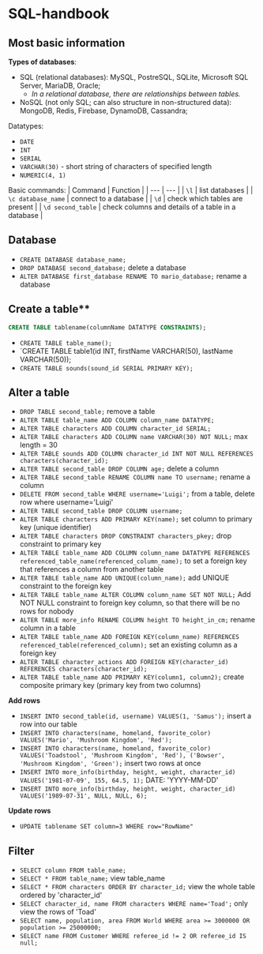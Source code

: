 # SQL-handbook

## Most basic information

**Types of databases**:
- SQL (relational databases): MySQL, PostreSQL, SQLite, Microsoft SQL Server, MariaDB, Oracle; 
  - *In a relational database, there are relationships between tables.* 
- NoSQL (not only SQL; can also structure in non-structured data): MongoDB, Redis, Firebase, DynamoDB, Cassandra; 

Datatypes: 
- `DATE`
- `INT`
- `SERIAL`
- `VARCHAR(30)` - short string of characters of specified length
- `NUMERIC(4, 1)`

Basic commands: 
| Command | Function |
| --- | --- |
| `\l` | list databases |
| `\c database_name` | connect to a database |
| `\d` | check which tables are present |
| `\d second_table` | check columns and details of a table in a database |

## Database

- `CREATE DATABASE database_name;`
- `DROP DATABASE second_database;` delete a database
- `ALTER DATABASE first_database RENAME TO mario_database;` rename a database


## Create a table**
```sql
CREATE TABLE tablename(columnName DATATYPE CONSTRAINTS);
```
- `CREATE TABLE table_name();`
- `CREATE TABLE table1(id INT, firstName VARCHAR(50), lastName VARCHAR(50));
- `CREATE TABLE sounds(sound_id SERIAL PRIMARY KEY);`

## Alter a table
- `DROP TABLE second_table;` remove a table
- `ALTER TABLE table_name ADD COLUMN column_name DATATYPE;`
- `ALTER TABLE characters ADD COLUMN character_id SERIAL;`
- `ALTER TABLE characters ADD COLUMN name VARCHAR(30) NOT NULL;` max length = 30
- `ALTER TABLE sounds ADD COLUMN character_id INT NOT NULL REFERENCES characters(character_id);`
- `ALTER TABLE second_table DROP COLUMN age;` delete a column
- `ALTER TABLE second_table RENAME COLUMN name TO username;` rename a column
- `DELETE FROM second_table WHERE username='Luigi';` from a table, delete row where username='Luigi'
- `ALTER TABLE second_table DROP COLUMN username;`
- `ALTER TABLE characters ADD PRIMARY KEY(name);` set column to primary key (unique identifier)
- `ALTER TABLE characters DROP CONSTRAINT characters_pkey;` drop constraint to primary key
- `ALTER TABLE table_name ADD COLUMN column_name DATATYPE REFERENCES referenced_table_name(referenced_column_name);` to set a foreign key that references a column from another table
- `ALTER TABLE table_name ADD UNIQUE(column_name);` add UNIQUE constraint to the foreign key
- `ALTER TABLE table_name ALTER COLUMN column_name SET NOT NULL;` Add NOT NULL constraint to foreign key column, so that there will be no rows for nobody
- `ALTER TABLE more_info RENAME COLUMN height TO height_in_cm;` rename column in a table
- `ALTER TABLE table_name ADD FOREIGN KEY(column_name) REFERENCES referenced_table(referenced_column);` set an existing column as a foreign key
- `ALTER TABLE character_actions ADD FOREIGN KEY(character_id) REFERENCES characters(character_id);`
- `ALTER TABLE table_name ADD PRIMARY KEY(column1, column2);` create composite primary key (primary key from two columns)


**Add rows**
- `INSERT INTO second_table(id, username) VALUES(1, 'Samus');` insert a row into our table
- `INSERT INTO characters(name, homeland, favorite_color) VALUES('Mario', 'Mushroom Kingdom', 'Red');`
- `INSERT INTO characters(name, homeland, favorite_color) VALUES('Toadstool', 'Mushroom Kingdom', 'Red'), ('Bowser', 'Mushroom Kingdom', 'Green');` insert two rows at once
- `INSERT INTO more_info(birthday, height, weight, character_id) VALUES('1981-07-09', 155, 64.5, 1);` DATE: 'YYYY-MM-DD'
- `INSERT INTO more_info(birthday, height, weight, character_id) VALUES('1989-07-31', NULL, NULL, 6);`

**Update rows**
- `UPDATE tablename SET column=3 WHERE row="RowName"`

## Filter
- `SELECT column FROM table_name;`
- `SELECT * FROM table_name;` view table_name
- `SELECT * FROM characters ORDER BY character_id;` view the whole table ordered by 'character_id'
- `SELECT character_id, name FROM characters WHERE name='Toad';` only view the rows of 'Toad'
- `SELECT name, population, area FROM World WHERE area >= 3000000 OR population >= 25000000;`
- `SELECT name FROM Customer WHERE referee_id != 2 OR referee_id IS null;`

